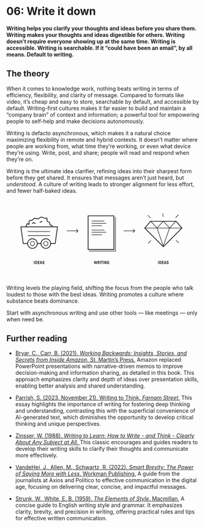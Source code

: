 # 06: Write it down

**Writing helps you clarify your thoughts and ideas before you share them. Writing makes your thoughts and ideas digestible for others. Writing doesn’t require everyone showing up at the same time. Writing is accessible. Writing is searchable. If it “could have been an email”, by all means. Default to writing.**

## The theory

When it comes to knowledge work, nothing beats writing in terms of efficiency, flexibility, and clarity of message. Compared to formats like video, it’s cheap and easy to store, searchable by default, and accessible by default. Writing-first cultures makes it far easier to build and maintain a “company brain” of context and information; a powerful tool for empowering people to self-help and make decisions autonomously.

Writing is defacto asynchronous, which makes it a natural choice maximizing flexibility in remote and hybrid contexts. It doesn’t matter where people are working from, what time they’re working, or even what device they’re using. Write, post, and share; people will read and respond when they’re on.

Writing is the ultimate idea clarifier, refining ideas into their sharpest form before they get shared. It ensures that messages aren’t just heard, but *understood*. A culture of writing leads to stronger alignment for less effort, and fewer half-baked ideas.

<svg xmlns="http://www.w3.org/2000/svg" fill="none" viewBox="0 0 1600 660">
  <title>The Effect of Writing on Ideas</title>
  <path fill="currentColor" d="M229.624 535a.69.69 0 0 1-.504-.216.69.69 0 0 1-.216-.504v-23.76a.69.69 0 0 1 .216-.504.69.69 0 0 1 .504-.216h2.916a.69.69 0 0 1 .504.216.69.69 0 0 1 .216.504v23.76a.69.69 0 0 1-.216.504.69.69 0 0 1-.504.216h-2.916Zm9.949 0a.69.69 0 0 1-.504-.216.69.69 0 0 1-.216-.504v-23.76a.69.69 0 0 1 .216-.504.69.69 0 0 1 .504-.216h7.092c1.632 0 3.036.324 4.212.972 1.2.624 2.148 1.476 2.844 2.556.672.96 1.14 2.16 1.404 3.6.288 1.44.432 3.264.432 5.472 0 1.464-.06 2.724-.18 3.78a13.99 13.99 0 0 1-.576 2.952c-.264.888-.624 1.668-1.08 2.34-.696 1.08-1.644 1.944-2.844 2.592-1.176.624-2.58.936-4.212.936h-7.092Zm7.092-4.356c.816 0 1.548-.18 2.196-.54.648-.384 1.152-.948 1.512-1.692.216-.408.372-.924.468-1.548.096-.624.156-1.332.18-2.124a38.68 38.68 0 0 0 .072-2.34c0-1.464-.048-2.688-.144-3.672-.072-.984-.264-1.764-.576-2.34-.36-.744-.864-1.296-1.512-1.656-.648-.384-1.38-.576-2.196-.576h-3.096a.345.345 0 0 0-.252.108c-.072.048-.108.132-.108.252v15.768c0 .24.12.36.36.36h3.096ZM261.229 535a.69.69 0 0 1-.504-.216.69.69 0 0 1-.216-.504v-23.76a.69.69 0 0 1 .216-.504.69.69 0 0 1 .504-.216h12.312a.69.69 0 0 1 .504.216.69.69 0 0 1 .216.504v2.844a.69.69 0 0 1-.216.504.69.69 0 0 1-.504.216h-8.316a.345.345 0 0 0-.252.108c-.072.048-.108.132-.108.252v5.148c0 .24.12.36.36.36h7.992a.69.69 0 0 1 .504.216.69.69 0 0 1 .216.504v2.844a.69.69 0 0 1-.216.504.69.69 0 0 1-.504.216h-7.992a.345.345 0 0 0-.252.108c-.072.048-.108.132-.108.252v5.76c0 .24.12.36.36.36h8.424a.69.69 0 0 1 .504.216.69.69 0 0 1 .216.504v2.844a.69.69 0 0 1-.216.504.69.69 0 0 1-.504.216h-12.42Zm16.257 0a.684.684 0 0 1-.576-.288.759.759 0 0 1-.072-.648l6.948-23.688a.771.771 0 0 1 .252-.432.67.67 0 0 1 .432-.144h3.996c.384 0 .624.192.72.576l6.912 23.688a.692.692 0 0 1-.108.648.595.595 0 0 1-.54.288h-3.204a.67.67 0 0 1-.432-.144.757.757 0 0 1-.252-.396l-1.368-4.716a1.173 1.173 0 0 0-.216-.36c-.048-.072-.144-.108-.288-.108h-6.516c-.144 0-.252.036-.324.108-.048.048-.096.156-.144.324l-1.332 4.752a.757.757 0 0 1-.252.396.67.67 0 0 1-.432.144h-3.204Zm11.232-9.864a.39.39 0 0 0 .288-.108c.072-.096.084-.216.036-.36l-2.304-8.532c-.024-.168-.12-.252-.288-.252-.144 0-.24.084-.288.252l-2.304 8.532a.581.581 0 0 0 .036.36.39.39 0 0 0 .288.108h4.536Zm18.056 10.296c-1.656 0-3.132-.312-4.428-.936a7.319 7.319 0 0 1-3.024-2.7c-.72-1.2-1.08-2.604-1.08-4.212v-.18a.69.69 0 0 1 .216-.504.69.69 0 0 1 .504-.216h3.06a.69.69 0 0 1 .504.216.69.69 0 0 1 .216.504v.324c0 .72.168 1.356.504 1.908.336.528.804.948 1.404 1.26.624.288 1.32.432 2.088.432 1.152 0 2.088-.312 2.808-.936.72-.648 1.08-1.464 1.08-2.448 0-.912-.276-1.632-.828-2.16-.528-.552-1.32-.984-2.376-1.296l-2.952-.828c-1.728-.504-3.084-1.344-4.068-2.52-.984-1.2-1.476-2.724-1.476-4.572 0-1.392.348-2.628 1.044-3.708a6.98 6.98 0 0 1 2.844-2.556c1.224-.624 2.58-.936 4.068-.936 1.512 0 2.868.288 4.068.864 1.2.576 2.124 1.404 2.772 2.484.672 1.08 1.008 2.304 1.008 3.672v.324a.69.69 0 0 1-.216.504.69.69 0 0 1-.504.216h-2.952a.69.69 0 0 1-.504-.216.69.69 0 0 1-.216-.504v-.288c0-.912-.312-1.632-.936-2.16-.624-.528-1.464-.792-2.52-.792-1.032 0-1.872.276-2.52.828-.648.528-.972 1.224-.972 2.088 0 .864.264 1.548.792 2.052.552.504 1.332.912 2.34 1.224l2.772.828c1.896.552 3.336 1.428 4.32 2.628.984 1.176 1.476 2.712 1.476 4.608 0 1.512-.36 2.856-1.08 4.032-.696 1.152-1.68 2.052-2.952 2.7-1.248.648-2.676.972-4.284.972ZM1260.62 535a.679.679 0 0 1-.5-.216.71.71 0 0 1-.22-.504v-23.76c0-.192.08-.36.22-.504a.679.679 0 0 1 .5-.216h2.92c.19 0 .36.072.5.216.15.144.22.312.22.504v23.76c0 .192-.07.36-.22.504a.679.679 0 0 1-.5.216h-2.92Zm9.95 0a.679.679 0 0 1-.5-.216.672.672 0 0 1-.22-.504v-23.76c0-.192.07-.36.22-.504a.679.679 0 0 1 .5-.216h7.09c1.64 0 3.04.324 4.22.972 1.2.624 2.14 1.476 2.84 2.556.67.96 1.14 2.16 1.4 3.6.29 1.44.44 3.264.44 5.472 0 1.464-.06 2.724-.18 3.78-.1 1.056-.29 2.04-.58 2.952-.26.888-.62 1.668-1.08 2.34-.7 1.08-1.64 1.944-2.84 2.592-1.18.624-2.58.936-4.22.936h-7.09Zm7.09-4.356c.82 0 1.55-.18 2.2-.54.65-.384 1.15-.948 1.51-1.692.22-.408.37-.924.47-1.548.1-.624.16-1.332.18-2.124.05-.792.07-1.572.07-2.34 0-1.464-.05-2.688-.14-3.672-.07-.984-.27-1.764-.58-2.34-.36-.744-.86-1.296-1.51-1.656-.65-.384-1.38-.576-2.2-.576h-3.09c-.1 0-.18.036-.25.108-.08.048-.11.132-.11.252v15.768c0 .24.12.36.36.36h3.09Zm14.57 4.356a.679.679 0 0 1-.5-.216.672.672 0 0 1-.22-.504v-23.76c0-.192.07-.36.22-.504a.679.679 0 0 1 .5-.216h12.31c.19 0 .36.072.51.216a.7.7 0 0 1 .21.504v2.844a.7.7 0 0 1-.21.504.717.717 0 0 1-.51.216h-8.31a.37.37 0 0 0-.26.108c-.07.048-.1.132-.1.252v5.148c0 .24.12.36.36.36h7.99c.19 0 .36.072.5.216.15.144.22.312.22.504v2.844c0 .192-.07.36-.22.504a.679.679 0 0 1-.5.216h-7.99a.37.37 0 0 0-.26.108c-.07.048-.1.132-.1.252v5.76c0 .24.12.36.36.36h8.42c.19 0 .36.072.5.216.15.144.22.312.22.504v2.844c0 .192-.07.36-.22.504a.679.679 0 0 1-.5.216h-12.42Zm16.26 0a.686.686 0 0 1-.58-.288c-.12-.192-.14-.408-.07-.648l6.95-23.688a.727.727 0 0 1 .25-.432.66.66 0 0 1 .43-.144h4c.38 0 .62.192.72.576l6.91 23.688a.71.71 0 0 1-.11.648.595.595 0 0 1-.54.288h-3.2a.689.689 0 0 1-.44-.144.766.766 0 0 1-.25-.396l-1.37-4.716a1.18 1.18 0 0 0-.21-.36c-.05-.072-.15-.108-.29-.108h-6.52c-.14 0-.25.036-.32.108-.05.048-.1.156-.14.324l-1.34 4.752c-.04.168-.13.3-.25.396a.66.66 0 0 1-.43.144h-3.2Zm11.23-9.864c.12 0 .21-.036.29-.108.07-.096.08-.216.03-.36l-2.3-8.532c-.03-.168-.12-.252-.29-.252-.14 0-.24.084-.29.252l-2.3 8.532a.6.6 0 0 0 .03.36c.08.072.17.108.29.108h4.54Zm18.05 10.296c-1.65 0-3.13-.312-4.42-.936a7.323 7.323 0 0 1-3.03-2.7c-.72-1.2-1.08-2.604-1.08-4.212v-.18c0-.192.07-.36.22-.504a.679.679 0 0 1 .5-.216h3.06c.19 0 .36.072.51.216a.7.7 0 0 1 .21.504v.324c0 .72.17 1.356.51 1.908.33.528.8.948 1.4 1.26.62.288 1.32.432 2.09.432 1.15 0 2.09-.312 2.81-.936.72-.648 1.08-1.464 1.08-2.448 0-.912-.28-1.632-.83-2.16-.53-.552-1.32-.984-2.38-1.296l-2.95-.828c-1.73-.504-3.08-1.344-4.07-2.52-.98-1.2-1.47-2.724-1.47-4.572 0-1.392.34-2.628 1.04-3.708a6.995 6.995 0 0 1 2.84-2.556c1.23-.624 2.58-.936 4.07-.936 1.51 0 2.87.288 4.07.864 1.2.576 2.12 1.404 2.77 2.484.67 1.08 1.01 2.304 1.01 3.672v.324c0 .192-.07.36-.22.504a.679.679 0 0 1-.5.216h-2.95a.717.717 0 0 1-.51-.216.7.7 0 0 1-.21-.504v-.288c0-.912-.31-1.632-.94-2.16-.62-.528-1.46-.792-2.52-.792-1.03 0-1.87.276-2.52.828-.65.528-.97 1.224-.97 2.088 0 .864.26 1.548.79 2.052.55.504 1.33.912 2.34 1.224l2.77.828c1.9.552 3.34 1.428 4.32 2.628.99 1.176 1.48 2.712 1.48 4.608 0 1.512-.36 2.856-1.08 4.032-.7 1.152-1.68 2.052-2.95 2.7-1.25.648-2.68.972-4.29.972ZM731.719 535a.827.827 0 0 1-.468-.144.593.593 0 0 1-.216-.396l-4.716-23.76c-.048-.24-.012-.444.108-.612.12-.192.336-.288.648-.288h2.808a.67.67 0 0 1 .432.144c.144.072.228.204.252.396l3.24 16.92c.048.168.144.252.288.252.168 0 .264-.084.288-.252l3.276-16.92a.593.593 0 0 1 .216-.396.827.827 0 0 1 .468-.144h2.916a.67.67 0 0 1 .432.144.551.551 0 0 1 .252.396l3.276 16.92c.048.168.144.252.288.252.168 0 .264-.084.288-.252l3.24-16.92c.024-.192.096-.324.216-.396a.827.827 0 0 1 .468-.144h2.808c.336 0 .552.084.648.252.12.168.156.384.108.648l-4.752 23.76a.551.551 0 0 1-.252.396.67.67 0 0 1-.432.144h-3.96a.827.827 0 0 1-.468-.144.593.593 0 0 1-.216-.396l-3.132-15.804c-.024-.192-.12-.288-.288-.288-.144 0-.24.096-.288.288l-3.132 15.804a.551.551 0 0 1-.252.396.67.67 0 0 1-.432.144h-3.96Zm26.02 0a.69.69 0 0 1-.504-.216.69.69 0 0 1-.216-.504v-23.76a.69.69 0 0 1 .216-.504.69.69 0 0 1 .504-.216h7.2c1.536 0 2.892.336 4.068 1.008a6.823 6.823 0 0 1 2.736 2.736c.672 1.176 1.008 2.52 1.008 4.032 0 1.44-.348 2.712-1.044 3.816-.672 1.08-1.584 2.016-2.736 2.808-.24.168-.372.336-.396.504-.024.144.024.348.144.612l3.888 8.496c.144.312.156.588.036.828s-.336.36-.648.36h-2.916c-.264 0-.468-.048-.612-.144a1.361 1.361 0 0 1-.36-.504l-3.924-8.712a.78.78 0 0 0-.216-.252c-.072-.072-.192-.108-.36-.108h-1.872a.345.345 0 0 0-.252.108c-.072.048-.108.132-.108.252v8.64a.69.69 0 0 1-.216.504.69.69 0 0 1-.504.216h-2.916Zm7.164-13.932a3.15 3.15 0 0 0 1.692-.468 3.248 3.248 0 0 0 1.224-1.26 3.76 3.76 0 0 0 .432-1.764c0-1.056-.312-1.896-.936-2.52-.624-.648-1.428-.972-2.412-.972h-3.168a.345.345 0 0 0-.252.108c-.072.048-.108.132-.108.252v6.264c0 .24.12.36.36.36h3.168ZM777.989 535a.69.69 0 0 1-.504-.216.69.69 0 0 1-.216-.504v-23.76a.69.69 0 0 1 .216-.504.69.69 0 0 1 .504-.216h2.916a.69.69 0 0 1 .504.216.69.69 0 0 1 .216.504v23.76a.69.69 0 0 1-.216.504.69.69 0 0 1-.504.216h-2.916Zm13.549 0a.69.69 0 0 1-.504-.216.69.69 0 0 1-.216-.504v-19.764c0-.24-.12-.36-.36-.36h-4.752a.69.69 0 0 1-.504-.216.69.69 0 0 1-.216-.504v-2.916a.69.69 0 0 1 .216-.504.69.69 0 0 1 .504-.216h14.58a.69.69 0 0 1 .504.216.69.69 0 0 1 .216.504v2.916a.69.69 0 0 1-.216.504.69.69 0 0 1-.504.216h-4.752a.345.345 0 0 0-.252.108c-.072.048-.108.132-.108.252v19.764a.69.69 0 0 1-.216.504.69.69 0 0 1-.504.216h-2.916Zm13.556 0a.69.69 0 0 1-.504-.216.69.69 0 0 1-.216-.504v-23.76a.69.69 0 0 1 .216-.504.69.69 0 0 1 .504-.216h2.916a.69.69 0 0 1 .504.216.69.69 0 0 1 .216.504v23.76a.69.69 0 0 1-.216.504.69.69 0 0 1-.504.216h-2.916Zm9.95 0a.69.69 0 0 1-.504-.216.69.69 0 0 1-.216-.504v-23.76a.69.69 0 0 1 .216-.504.69.69 0 0 1 .504-.216h3.6c.216 0 .384.048.504.144.12.096.228.252.324.468l5.904 14.904c.072.168.18.24.324.216.168-.024.252-.12.252-.288V510.52a.69.69 0 0 1 .216-.504.69.69 0 0 1 .504-.216h2.916a.69.69 0 0 1 .504.216.69.69 0 0 1 .216.504v23.76a.69.69 0 0 1-.216.504.69.69 0 0 1-.504.216h-3.6c-.216 0-.384-.048-.504-.144-.12-.096-.228-.252-.324-.468l-5.94-14.904c-.048-.168-.156-.24-.324-.216-.144.024-.216.12-.216.288v14.724a.69.69 0 0 1-.216.504.69.69 0 0 1-.504.216h-2.916Zm29.074.432c-1.68 0-3.144-.336-4.392-1.008a7.44 7.44 0 0 1-2.88-2.772c-.624-.96-1.044-2.148-1.26-3.564-.216-1.44-.324-3.336-.324-5.688 0-1.536.036-2.844.108-3.924.096-1.104.252-2.1.468-2.988.24-.912.576-1.692 1.008-2.34a7.44 7.44 0 0 1 2.88-2.772c1.248-.672 2.712-1.008 4.392-1.008 1.608 0 3.036.324 4.284.972 1.272.624 2.256 1.524 2.952 2.7.72 1.152 1.08 2.484 1.08 3.996a.69.69 0 0 1-.216.504.69.69 0 0 1-.504.216h-2.988a.816.816 0 0 1-.54-.216.69.69 0 0 1-.216-.504 3.467 3.467 0 0 0-.504-1.728c-.288-.504-.72-.888-1.296-1.152-.576-.288-1.26-.432-2.052-.432-.864 0-1.62.192-2.268.576-.648.384-1.14.96-1.476 1.728-.192.408-.336.936-.432 1.584a18.26 18.26 0 0 0-.18 2.232c-.024.84-.036 1.692-.036 2.556 0 1.704.036 3.048.108 4.032.072.984.252 1.776.54 2.376.36.816.864 1.428 1.512 1.836.672.408 1.44.612 2.304.612.816 0 1.512-.156 2.088-.468a3.136 3.136 0 0 0 1.332-1.404c.312-.624.468-1.368.468-2.232v-1.332c0-.12-.036-.204-.108-.252-.048-.072-.132-.108-.252-.108h-3.024a.69.69 0 0 1-.504-.216.69.69 0 0 1-.216-.504v-2.664a.69.69 0 0 1 .216-.504.69.69 0 0 1 .504-.216h7.02a.69.69 0 0 1 .504.216.69.69 0 0 1 .216.504v4.176c0 2.064-.324 3.78-.972 5.148-.648 1.368-1.596 2.388-2.844 3.06-1.224.648-2.724.972-4.5.972ZM1066.41 262.414c.79-.781.79-2.047 0-2.828l-12.72-12.728a2.001 2.001 0 0 0-2.83 2.828L1062.17 261l-11.31 11.314a2.001 2.001 0 0 0 2.83 2.828l12.72-12.728ZM1065 259h-92v4h92v-4ZM595.414 262.414a2 2 0 0 0 0-2.828l-12.728-12.728a2 2 0 1 0-2.828 2.828L591.172 261l-11.314 11.314a2 2 0 1 0 2.828 2.828l12.728-12.728ZM594 259h-92v4h92v-4Z"/>
  <path stroke="currentColor" stroke-width="4" d="m1250 238 52 148 52-148M1407 181l-52.5 56-52.5-56"/>
  <path stroke="currentColor" stroke-width="4" d="m1303 181-53 56-53-56"/>
  <path stroke="currentColor" stroke-width="6" d="M1456.64 237.682 1408.91 182h-213.18L1148 237.682 1302.32 392l154.32-154.318Z"/>
  <path stroke="currentColor" stroke-width="4" d="M1148 238h308.64M1199.41 341.414l-23 23M1407.41 338.586l23 23M1404.59 151.586l23-23M1196.59 154.414l-23-23M1299 145v-28"/>
  <path stroke="currentColor" stroke-width="6" d="M678 137h214v278H678z"/>
  <path stroke="currentColor" stroke-width="4" d="M707 180h106M707 199h122M707 219h87M707 254h106M707 273h122M707 293h87M686 428h219V148"/>
  <circle cx="327" cy="366" r="40" stroke="currentColor" stroke-width="6"/>
  <circle cx="327" cy="365.999" r="17.872" stroke="currentColor" stroke-width="4"/>
  <circle cx="216" cy="366" r="40" stroke="currentColor" stroke-width="6"/>
  <circle cx="216" cy="365.999" r="17.872" stroke="currentColor" stroke-width="4"/>
  <path stroke="currentColor" stroke-width="6" d="M174.286 366h-34.754L120 228h304l-19.532 138h-35.897M288 366h-32"/>
  <path stroke="currentColor" stroke-width="6" d="m160 229 13-28 15 6v-26l12-8h14l18-17 27 6 13-6 19-10 23 10h23v25l21 10 4 20 15 6 6 12"/>
  <path stroke="currentColor" stroke-width="6" d="m277 194 9.5-9.5H299M213 201l13-9 16 9"/>
  <path stroke="currentColor" stroke-width="4" d="M177 266h185M177 300h185"/>
</svg>

Writing levels the playing field, shifting the focus from the people who talk loudest to those with the best ideas. Writing promotes a culture where substance beats dominance.

Start with asynchronous writing and use other tools — like meetings — only when need be.

## Further reading

- [Bryar, C., Carr, B. (2021). _Working Backwards: Insights, Stories, and Secrets from Inside Amazon_. St. Martin’s Press.](https://lccn.loc.gov/2020037477)
Amazon replaced PowerPoint presentations with narrative-driven memos to improve decision-making and information sharing, as detailed in this book. This approach emphasizes clarity and depth of ideas over presentation skills, enabling better analysis and shared understanding.

- [Parrish, S. (2023, November 21). Writing to Think. _Farnam Street_.](https://fs.blog/writing-to-think/)
This essay highlights the importance of writing for fostering deep thinking and understanding, contrasting this with the superficial convenience of AI-generated text, which diminishes the opportunity to develop critical thinking and unique perspectives.

- [Zinsser, W. (1988). _Writing to Learn: How to Write - and Think - Clearly About Any Subject at All_. ](https://www.goodreads.com/book/show/585474.Writing_to_Learn)
This classic encourages and guides readers to develop their writing skills to clarify their thoughts and communicate more effectively.

- [VandeHei, J., Allen, M., Schwartz, R. (2022). _Smart Brevity: The Power of Saying More with Less_. Workman Publishing.](https://lccn.loc.gov/2022045170)
A guide from the journalists at Axios and Politico to effective communication in the digital age, focusing on delivering clear, concise, and impactful messages.

- [Strunk, W., White, E. B. (1959). _The Elements of Style_. Macmillan.](https://lccn.loc.gov/59009950)
A concise guide to English writing style and grammar. It emphasizes clarity, brevity, and precision in writing, offering practical rules and tips for effective written communication.
